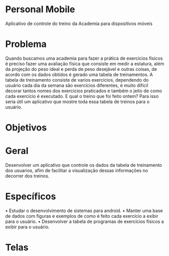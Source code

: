 # Personal Mobile
Aplicativo de controle do treino da Academia para dispositivos móveis

# Problema

Quando buscamos uma academia para fazer a prática de exercícios físicos é
preciso fazer uma avaliação física que consiste em medir a estatura, além da
projeção do peso ideal e perda de peso desejável e outras coisas, de acordo
com os dados obtidos é gerado uma tabela de treinamentos. A tabela de
treinamento consiste de varios exercícios, dependendo do usuário cada dia da
semana são exercícios diferentes, é muito difícil decorar tantos nomes dos
exercicios praticados e também o jeito de como cada exercício é executado. E
qual o treino que foi feito ontem? Para isso seria útil um aplicativo que mostre
toda essa tabela de treinos para o usuário.

# Objetivos

# Geral

Desenvolver um aplicativo que controle os dados da tabela de
treinamento dos usuarios, afim de facilitar a visualização dessas informações
no decorrer dos treinos.

# Específicos

• Estudar o desenvolvimento de sistemas para android.
• Manter uma base de dados com figuras e exemplos de como é feito
cada exercício a exibir para o usuário.
• Desenvolver a tabela de programas de exercícios físicos a exibir para o
usuário.

# Telas
